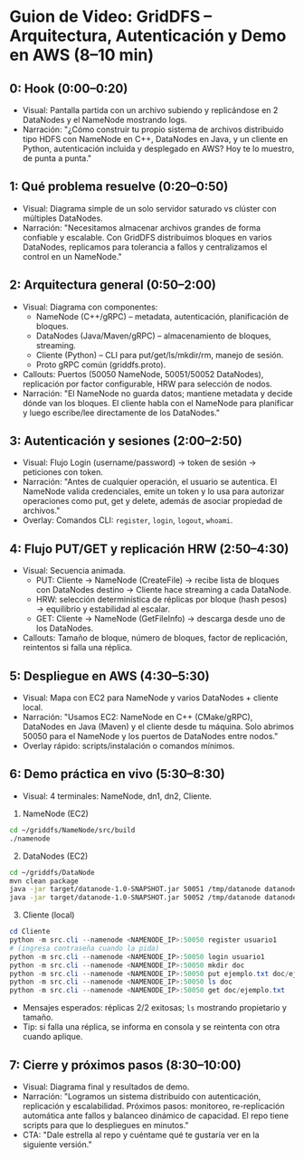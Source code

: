 # Guion de Video: GridDFS – Arquitectura, Autenticación y Demo en AWS (8–10 min)

## 0: Hook (0:00–0:20)
- Visual: Pantalla partida con un archivo subiendo y replicándose en 2 DataNodes y el NameNode mostrando logs.
- Narración: "¿Cómo construir tu propio sistema de archivos distribuido tipo HDFS con NameNode en C++, DataNodes en Java, y un cliente en Python, autenticación incluida y desplegado en AWS? Hoy te lo muestro, de punta a punta."

## 1: Qué problema resuelve (0:20–0:50)
- Visual: Diagrama simple de un solo servidor saturado vs clúster con múltiples DataNodes.
- Narración: "Necesitamos almacenar archivos grandes de forma confiable y escalable. Con GridDFS distribuimos bloques en varios DataNodes, replicamos para tolerancia a fallos y centralizamos el control en un NameNode."

## 2: Arquitectura general (0:50–2:00)
- Visual: Diagrama con componentes:
  - NameNode (C++/gRPC) – metadata, autenticación, planificación de bloques.
  - DataNodes (Java/Maven/gRPC) – almacenamiento de bloques, streaming.
  - Cliente (Python) – CLI para put/get/ls/mkdir/rm, manejo de sesión.
  - Proto gRPC común (griddfs.proto).
- Callouts: Puertos (50050 NameNode, 50051/50052 DataNodes), replicación por factor configurable, HRW para selección de nodos.
- Narración: "El NameNode no guarda datos; mantiene metadata y decide dónde van los bloques. El cliente habla con el NameNode para planificar y luego escribe/lee directamente de los DataNodes."

## 3: Autenticación y sesiones (2:00–2:50)
- Visual: Flujo Login (username/password) → token de sesión → peticiones con token.
- Narración: "Antes de cualquier operación, el usuario se autentica. El NameNode valida credenciales, emite un token y lo usa para autorizar operaciones como put, get y delete, además de asociar propiedad de archivos."
- Overlay: Comandos CLI: `register`, `login`, `logout`, `whoami`.

## 4: Flujo PUT/GET y replicación HRW (2:50–4:30)
- Visual: Secuencia animada.
  - PUT: Cliente → NameNode (CreateFile) → recibe lista de bloques con DataNodes destino → Cliente hace streaming a cada DataNode.
  - HRW: selección determinística de réplicas por bloque (hash pesos) → equilibrio y estabilidad al escalar.
  - GET: Cliente → NameNode (GetFileInfo) → descarga desde uno de los DataNodes.
- Callouts: Tamaño de bloque, número de bloques, factor de replicación, reintentos si falla una réplica.

## 5: Despliegue en AWS (4:30–5:30)
- Visual: Mapa con EC2 para NameNode y varios DataNodes + cliente local.
- Narración: "Usamos EC2: NameNode en C++ (CMake/gRPC), DataNodes en Java (Maven) y el cliente desde tu máquina. Solo abrimos 50050 para el NameNode y los puertos de DataNodes entre nodos."
- Overlay rápido: scripts/instalación o comandos mínimos.

## 6: Demo práctica en vivo (5:30–8:30)
- Visual: 4 terminales: NameNode, dn1, dn2, Cliente.

1) NameNode (EC2)
```bash
cd ~/griddfs/NameNode/src/build
./namenode
```

2) DataNodes (EC2)
```bash
cd ~/griddfs/DataNode
mvn clean package
java -jar target/datanode-1.0-SNAPSHOT.jar 50051 /tmp/datanode datanode1 <NAMENODE_IP> 50050
java -jar target/datanode-1.0-SNAPSHOT.jar 50052 /tmp/datanode datanode2 <NAMENODE_IP> 50050
```

3) Cliente (local)
```powershell
cd Cliente
python -m src.cli --namenode <NAMENODE_IP>:50050 register usuario1
# (ingresa contraseña cuando la pida)
python -m src.cli --namenode <NAMENODE_IP>:50050 login usuario1
python -m src.cli --namenode <NAMENODE_IP>:50050 mkdir doc
python -m src.cli --namenode <NAMENODE_IP>:50050 put ejemplo.txt doc/ejemplo.txt
python -m src.cli --namenode <NAMENODE_IP>:50050 ls doc
python -m src.cli --namenode <NAMENODE_IP>:50050 get doc/ejemplo.txt
```

- Mensajes esperados: réplicas 2/2 exitosas; `ls` mostrando propietario y tamaño.
- Tip: si falla una réplica, se informa en consola y se reintenta con otra cuando aplique.

## 7: Cierre y próximos pasos (8:30–10:00)
- Visual: Diagrama final y resultados de demo.
- Narración: "Logramos un sistema distribuido con autenticación, replicación y escalabilidad. Próximos pasos: monitoreo, re-replicación automática ante fallos y balanceo dinámico de capacidad. El repo tiene scripts para que lo despliegues en minutos."
- CTA: "Dale estrella al repo y cuéntame qué te gustaría ver en la siguiente versión."
